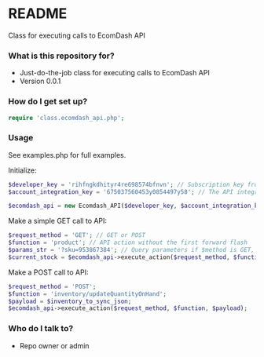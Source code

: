 # README #

Class for executing calls to EcomDash API

### What is this repository for? ###

* Just-do-the-job class for executing calls to EcomDash API
* Version 0.0.1

### How do I get set up? ###


```php
require 'class.ecomdash_api.php';
```

### Usage ###
See examples.php for full examples.

Initialize:

```php
$developer_key = 'rihfngkdhityr4re698574bfnvn'; // Subscription key from developer account
$account_integration_key = '675037560453y0854497y58'; // The API integration key for mobile from ecomdash account

$ecomdash_api = new Ecomdash_API($developer_key, $account_integration_key);
```
Make a simple GET call to API:

```php
$request_method = 'GET'; // GET or POST
$function = 'product'; // API action without the first forward flash
$params_str = '?sku=953867384'; // Query parameters if $method is GET, Request body if $method is POST
$current_stock = $ecomdash_api->execute_action($request_method, $function, $params_str);
```

Make a POST call to API:

```php
$request_method = 'POST';
$function = 'inventory/updateQuantityOnHand';
$payload = $inventory_to_sync_json;
$ecomdash_api->execute_action($request_method, $function, $payload);
```

### Who do I talk to? ###

* Repo owner or admin
